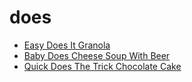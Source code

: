 # does

 * [Easy Does It Granola](../../index/e/easy-does-it-granola-233202.json)
 * [Baby Does Cheese Soup With Beer](../../index/b/baby-does-cheese-soup-with-beer.json)
 * [Quick Does The Trick Chocolate Cake](../../index/q/quick-does-the-trick-chocolate-cake.json)
